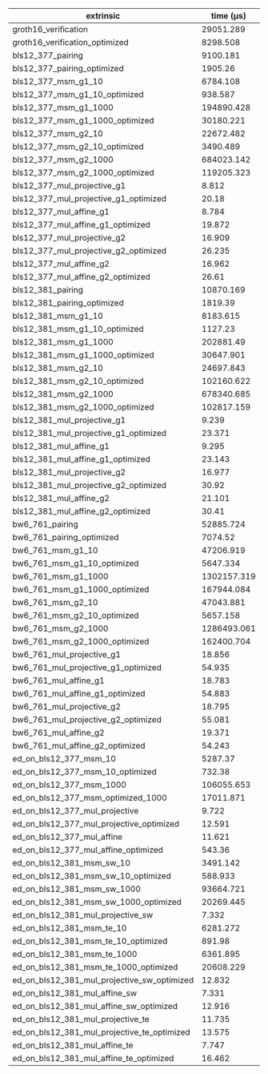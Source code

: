 | extrinsic                                   | time (µs)   |
| ------------------------------------------- | ----------- |
| groth16_verification                        | 29051.289   |
| groth16_verification_optimized              | 8298.508    |
| bls12_377_pairing                           | 9100.181    |
| bls12_377_pairing_optimized                 | 1905.26     |
| bls12_377_msm_g1_10                         | 6784.108    |
| bls12_377_msm_g1_10_optimized               | 938.587     |
| bls12_377_msm_g1_1000                       | 194890.428  |
| bls12_377_msm_g1_1000_optimized             | 30180.221   |
| bls12_377_msm_g2_10                         | 22672.482   |
| bls12_377_msm_g2_10_optimized               | 3490.489    |
| bls12_377_msm_g2_1000                       | 684023.142  |
| bls12_377_msm_g2_1000_optimized             | 119205.323  |
| bls12_377_mul_projective_g1                 | 8.812       |
| bls12_377_mul_projective_g1_optimized       | 20.18       |
| bls12_377_mul_affine_g1                     | 8.784       |
| bls12_377_mul_affine_g1_optimized           | 19.872      |
| bls12_377_mul_projective_g2                 | 16.909      |
| bls12_377_mul_projective_g2_optimized       | 26.235      |
| bls12_377_mul_affine_g2                     | 16.962      |
| bls12_377_mul_affine_g2_optimized           | 26.61       |
| bls12_381_pairing                           | 10870.169   |
| bls12_381_pairing_optimized                 | 1819.39     |
| bls12_381_msm_g1_10                         | 8183.615    |
| bls12_381_msm_g1_10_optimized               | 1127.23     |
| bls12_381_msm_g1_1000                       | 202881.49   |
| bls12_381_msm_g1_1000_optimized             | 30647.901   |
| bls12_381_msm_g2_10                         | 24697.843   |
| bls12_381_msm_g2_10_optimized               | 102160.622  |
| bls12_381_msm_g2_1000                       | 678340.685  |
| bls12_381_msm_g2_1000_optimized             | 102817.159  |
| bls12_381_mul_projective_g1                 | 9.239       |
| bls12_381_mul_projective_g1_optimized       | 23.371      |
| bls12_381_mul_affine_g1                     | 9.295       |
| bls12_381_mul_affine_g1_optimized           | 23.143      |
| bls12_381_mul_projective_g2                 | 16.977      |
| bls12_381_mul_projective_g2_optimized       | 30.92       |
| bls12_381_mul_affine_g2                     | 21.101      |
| bls12_381_mul_affine_g2_optimized           | 30.41       |
| bw6_761_pairing                             | 52885.724   |
| bw6_761_pairing_optimized                   | 7074.52     |
| bw6_761_msm_g1_10                           | 47206.919   |
| bw6_761_msm_g1_10_optimized                 | 5647.334    |
| bw6_761_msm_g1_1000                         | 1302157.319 |
| bw6_761_msm_g1_1000_optimized               | 167944.084  |
| bw6_761_msm_g2_10                           | 47043.881   |
| bw6_761_msm_g2_10_optimized                 | 5657.158    |
| bw6_761_msm_g2_1000                         | 1286493.061 |
| bw6_761_msm_g2_1000_optimized               | 162400.704  |
| bw6_761_mul_projective_g1                   | 18.856      |
| bw6_761_mul_projective_g1_optimized         | 54.935      |
| bw6_761_mul_affine_g1                       | 18.783      |
| bw6_761_mul_affine_g1_optimized             | 54.883      |
| bw6_761_mul_projective_g2                   | 18.795      |
| bw6_761_mul_projective_g2_optimized         | 55.081      |
| bw6_761_mul_affine_g2                       | 19.371      |
| bw6_761_mul_affine_g2_optimized             | 54.243      |
| ed_on_bls12_377_msm_10                      | 5287.37     |
| ed_on_bls12_377_msm_10_optimized            | 732.38      |
| ed_on_bls12_377_msm_1000                    | 106055.653  |
| ed_on_bls12_377_msm_optimized_1000          | 17011.871   |
| ed_on_bls12_377_mul_projective              | 9.722       |
| ed_on_bls12_377_mul_projective_optimized    | 12.591      |
| ed_on_bls12_377_mul_affine                  | 11.621      |
| ed_on_bls12_377_mul_affine_optimized        | 543.36      |
| ed_on_bls12_381_msm_sw_10                   | 3491.142    |
| ed_on_bls12_381_msm_sw_10_optimized         | 588.933     |
| ed_on_bls12_381_msm_sw_1000                 | 93664.721   |
| ed_on_bls12_381_msm_sw_1000_optimized       | 20269.445   |
| ed_on_bls12_381_mul_projective_sw           | 7.332       |
| ed_on_bls12_381_msm_te_10                   | 6281.272    |
| ed_on_bls12_381_msm_te_10_optimized         | 891.98      |
| ed_on_bls12_381_msm_te_1000                 | 6361.895    |
| ed_on_bls12_381_msm_te_1000_optimized       | 20608.229   |
| ed_on_bls12_381_mul_projective_sw_optimized | 12.832      |
| ed_on_bls12_381_mul_affine_sw               | 7.331       |
| ed_on_bls12_381_mul_affine_sw_optimized     | 12.916      |
| ed_on_bls12_381_mul_projective_te           | 11.735      |
| ed_on_bls12_381_mul_projective_te_optimized | 13.575      |
| ed_on_bls12_381_mul_affine_te               | 7.747       |
| ed_on_bls12_381_mul_affine_te_optimized     | 16.462      |
